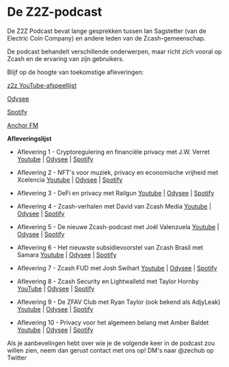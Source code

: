 # De Z2Z-podcast

De Z2Z Podcast bevat lange gesprekken tussen Ian Sagstetter (van de Electric Coin Company) en andere leden van de Zcash-gemeenschap.

De podcast behandelt verschillende onderwerpen, maar richt zich vooral op Zcash en de ervaring van zijn gebruikers.

Blijf op de hoogte van toekomstige afleveringen:

[z2z YouTube-afspeellijst](https://www.youtube.com/playlist?list=PL6_epn0lASLHlNCMtUErX8UfaJK6N9K5O)

[Odysee](https://odysee.com/@ZecHub:4)

[Spotify](https://open.spotify.com/show/3teWxE0EQaeohCM268Lpnf)

[Anchor FM](https://anchor.fm/zec-hub/episodes/Zcash-narratives-with-David-from-Zcash-Media-e1o2b36)


**Afleveringslijst**

+ Aflevering 1 - Cryptoregulering en financiële privacy met J.W. Verret [Youtube](https://www.youtube.com/watch?v=20oCI7XAR08) | [Odysee](https://odysee.com/@ZecHub:4/z2zpodcast1:4) | [Spotify](https://open.spotify.com/episode/4bgn6g1vcVXOqTZ71IN6HE)

+ Aflevering 2 - NFT's voor muziek, privacy en economische vrijheid met Xcelencia [Youtube](https://www.youtube.com/watch?v=nrtoRgb7g28) | [Odysee](https://odysee.com/@ZecHub:4/xcelencia:4) | [Spotify](https://open.spotify.com/episode/0a0Fad1H2vJ4JO1edJCKuC)

+ Aflevering 3 - DeFi en privacy met Railgun [Youtube](https://www.youtube.com/watch?v=jLd7J5BY_aM) | [Odysee](https://odysee.com/@ZecHub:4/railgun:f) | [Spotify](https://open.spotify.com/episode/6dlRiUjEzFOogTrwdVhnhd)

+ Aflevering 4 - Zcash-verhalen met David van Zcash Media [Youtube](https://www.youtube.com/watch?v=gl5qxA4Q6yk) | [Odysee](https://odysee.com/@ZecHub:4/z2z-podcast_untitled-recording_david-law50vmad_cfr_2022-sep-15-2320pm-utc-riverside_1:e) | [Spotify](https://open.spotify.com/episode/1tgtIAGiOLnb1toGj2cmDQ)

+ Aflevering 5 - De nieuwe Zcash-podcast met Joël Valenzuela [Youtube](https://www.youtube.com/watch?v=TE1ILZankdM) | [Odysee](https://odysee.com/@ZecHub:4/podcast-with-joe%CC%88l:6) | [Spotify](https://open.spotify.com/episode/1GHzC6aNA8DIxA84yDtQ8W)

+ Aflevering 6 - Het nieuwste subsidievoorstel van Zcash Brasil met Samara [Youtube](https://www.youtube.com/watch?v=F5_DXXFSEsQ) | [Odysee](https://odysee.com/@ZecHub:4/zcash-brazil-podcast:e) | [Spotify](https://open.spotify.com/episode/5t3lz27CrWFvIWN2K3hKSN)

+ Aflevering 7 - Zcash FUD met Josh Swihart [Youtube](https://www.youtube.com/watch?v=a6TQt6rmwXU) | [Odysee](https://odysee.com/@ZecHub:4/podcast-Josh:9) | [Spotify](https://open.spotify.com/episode/5GGUGjYQWgxwe5y1PGzMLJ)

+ Aflevering 8 - Zcash Security en Lightwalletd met Taylor Hornby [YouTube](https://www.youtube.com/watch?v=18-xowScNpw) | [Odysee](https://odysee.com/@ZecHub:4/Taylor-Podcast:e) | [Spotify](https://open.spotify.com/episode/2KMp034ipnkdLOXmGVTXfu)

+ Aflevering 9 - De ZFAV Club met Ryan Taylor (ook bekend als AdjyLeak) [Youtube](https://www.youtube.com/watch?v=BYnhTNkQ-3M) | [Odysee](https://odysee.com/@ZecHub:4/podcast-ryan-taylor:c) | [Spotify](https://open.spotify.com/episode/1TJ6Nycq9nyW2b62ytI3O2)

+ Aflevering 10 - Privacy voor het algemeen belang met Amber Baldet [Youtube](https://www.youtube.com/watch?v=ILdMTGtVOD4) | [Odysee](https://odysee.com/@ZecHub:4/Podcast-Amber-Baldet-(1):6) | [Spotify]()

Als je aanbevelingen hebt over wie je de volgende keer in de podcast zou willen zien, neem dan gerust contact met ons op! DM's naar @zechub op Twitter


